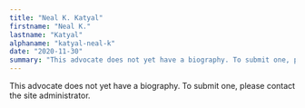 ```yaml
---
title: "Neal K. Katyal"
firstname: "Neal K."
lastname: "Katyal"
alphaname: "katyal-neal-k"
date: "2020-11-30"
summary: "This advocate does not yet have a biography. To submit one, please contact the site administrator."
---
```

This advocate does not yet have a biography. To submit one, please contact the site administrator.

